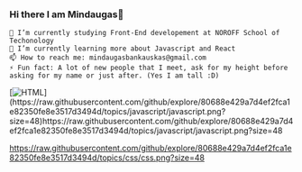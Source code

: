 ### Hi there I am Mindaugas👋


    🔭 I’m currently studying Front-End developement at NOROFF School of Techonology
    🌱 I’m currently learning more about Javascript and React
    📫 How to reach me: mindaugasbankauskas@gmail.com
    ⚡ Fun fact: A lot of new people that I meet, ask for my height before asking for my name or just after. (Yes I am tall :D)

[![HTML]([https://raw.githubusercontent.com/github/explore/80688e429a7d4ef2fca1e82350fe8e3517d3494d/topics/html/html.png?size=16](https://raw.githubusercontent.com/github/explore/80688e429a7d4ef2fca1e82350fe8e3517d3494d/topics/javascript/javascript.png?size=48)https://raw.githubusercontent.com/github/explore/80688e429a7d4ef2fca1e82350fe8e3517d3494d/topics/javascript/javascript.png?size=48)](https://raw.githubusercontent.com/github/explore/80688e429a7d4ef2fca1e82350fe8e3517d3494d/topics/javascript/javascript.png?size=48)https://raw.githubusercontent.com/github/explore/80688e429a7d4ef2fca1e82350fe8e3517d3494d/topics/javascript/javascript.png?size=48

https://raw.githubusercontent.com/github/explore/80688e429a7d4ef2fca1e82350fe8e3517d3494d/topics/css/css.png?size=48
